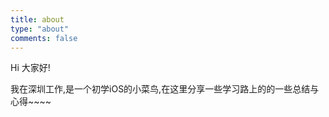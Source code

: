 ```yaml
---
title: about
type: "about"
comments: false
---
```


Hi 大家好!

我在深圳工作,是一个初学iOS的小菜鸟,在这里分享一些学习路上的的一些总结与心得~~~~